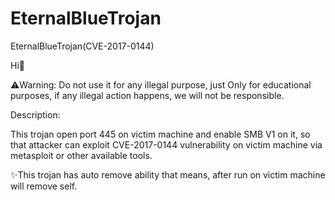 # EternalBlueTrojan
EternalBlueTrojan(CVE-2017-0144)

Hi👋

⚠️Warning: Do not use it for any illegal purpose, just Only for educational purposes, if any illegal action happens, we will not be responsible.

Description:

This trojan open port 445 on victim machine and enable SMB V1 on it, so that attacker can exploit CVE-2017-0144 vulnerability on victim machine via metasploit or other available tools.

✨This trojan has auto remove ability that means, after run on victim machine will remove self.
